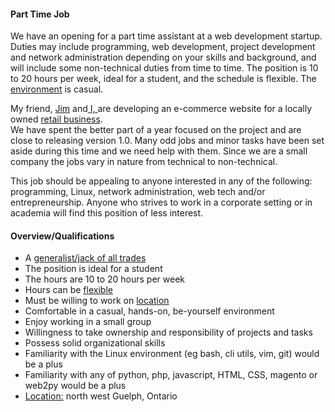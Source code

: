 #### Part Time Job
We have an opening for a part time assistant at a web development startup.
Duties may include programming, web development, project development and
network administration depending on your skills and background, and will
include some non-technical duties from time to time. The position is 10 to 20
hours per week, ideal for a student, and the schedule is flexible. 
The [environment](/about/environment.html) is casual.

My friend, [Jim](/about/jimk.html) and[ I, ](/about/steve.html)are
developing an e-commerce website for a locally owned [retail
business](http://ellwoodepps.com).  
We have spent the better part of a year focused on the project
and are close to releasing version 1.0. Many odd jobs and minor tasks have been
set aside during this time and we need help with them. Since we are a small
company the jobs vary in nature from technical to non-technical.

This job should be appealing to anyone interested in any of the following:
programming, Linux, network administration, web tech and/or entrepreneurship.
Anyone who strives to work in a corporate setting or in academia will find this
position of less interest.

#### Overview/Qualifications
* A [generalist/jack of all trades](/questions.html#duties)
* The position is ideal for a student
* The hours are 10 to 20 hours per week
* Hours can be [flexible](/questions.html#flexible)
* Must be willing to work on [location](/questions.html#local)
* Comfortable in a casual, hands-on, be-yourself environment
* Enjoy working in a small group
* Willingness to take ownership and responsibility of projects and tasks
* Possess solid organizational skills
* Familiarity with the Linux environment (eg bash, cli utils, vim, git)
  would be a plus
* Familiarity with any of python, php, javascript, HTML, CSS, magento or web2py
  would be a plus
* [Location:](/questions.html#address) north west Guelph, Ontario
